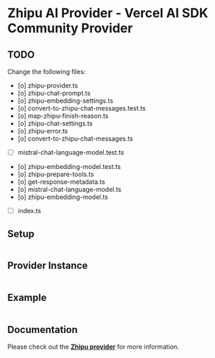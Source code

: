 # Zhipu AI Provider - Vercel AI SDK Community Provider


## TODO
Change the following files:
- [o] zhipu-provider.ts
- [o] zhipu-chat-prompt.ts
- [o] zhipu-embedding-settings.ts
- [o] convert-to-zhipu-chat-messages.test.ts
- [o] map-zhipu-finish-reason.ts
- [o] zhipu-chat-settings.ts
- [o] zhipu-error.ts
- [o] convert-to-zhipu-chat-messages.ts
- [ ] mistral-chat-language-model.test.ts
- [o] zhipu-embedding-model.test.ts
- [o] zhipu-prepare-tools.ts
- [o] get-response-metadata.ts
- [o] mistral-chat-language-model.ts
- [o] zhipu-embedding-model.ts
- [ ] index.ts


## Setup


```bash

```

## Provider Instance


```ts
```

## Example

```ts
```

## Documentation

Please check out the **[Zhipu provider](https://bigmodel.cn/dev/welcome)** for more information.
